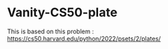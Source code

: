 # Vanity-CS50-plate
This is based on this problem : https://cs50.harvard.edu/python/2022/psets/2/plates/

